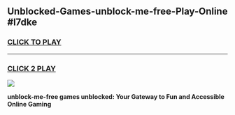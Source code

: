 
## Unblocked-Games-unblock-me-free-Play-Online #l7dke
<h3>
<a href="https://news.freeplayer.one?title=unblock-me-free&ref=3">CLICK TO PLAY</a></h3>
<hr>

<h3>
<a href="https://news.freeplayer.one?title=unblock-me-free&ref=3">CLICK 2 PLAY</a>
  
</h3>

<a href="https://news.freeplayer.one?title=unblock-me-free&ref=3"><img src="https://clearcache.store/games.png"></a>


**unblock-me-free games unblocked: Your Gateway to Fun and Accessible Online Gaming**
